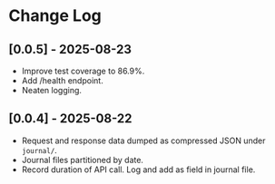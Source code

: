 # Change Log

## [0.0.5] - 2025-08-23

- Improve test coverage to 86.9%.
- Add /health endpoint.
- Neaten logging.

## [0.0.4] - 2025-08-22

- Request and response data dumped as compressed JSON under `journal/`.
- Journal files partitioned by date.
- Record duration of API call. Log and add as field in journal file.
